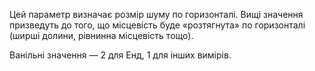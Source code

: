 Цей параметр визначає розмір шуму по горизонталі. Вищі значення призведуть до того, що місцевість буде «розтягнута» по горизонталі (ширші долини, рівнинна місцевість тощо).

Ванільні значення — 2 для Енд, 1 для інших вимірів.
